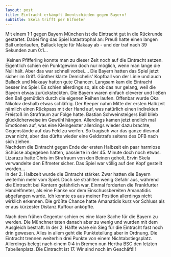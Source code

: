 ```yaml
---
layout: post
title: Eintracht erkämpft Unentschieden gegen Bayern!
subtitle: Skela trifft per Elfmeter
---
```


Mit einem 1:1 gegen Bayern München ist die Eintracht gut in die Rückrunde gestartet. Dabei fing das Spiel katastrophal an: Preuß hatte einen langen Ball unterlaufen, Ballack legte für Makaay ab - und der traf nach 39 Sekunden zum 0:1...

 Keinen Pfifferling konnte man zu dieser Zeit noch auf die Eintracht setzen. Eigentlich schien ein Punktgewinn doch nur möglich, wenn man lange die Null hält. Aber das war schnell vorbei.... Die Bayern hatten das Spiel jetzt sicher im Griff. Günther klärte Demichelis' Kopfball von der Linie und auch Ballack und Makaay hatten gute Chancen. Langsam kam die Eintracht besser ins Spiel. Es schien allerdings so, als ob das nur gelang, weil die Bayern etwas zurücksteckten. Die Bayern waren einfach cleverer und ließen den Ball gemütlich durch die eigenen Reihen laufen. Offenbar wurde Oka Nikolov deshalb etwas schläfrig. Der Keeper nahm Mitte der ersten Halbzeit nämlich einen Rückpass mit der Hand auf, was natürlich einen indirekten Freistoß im Strafraum zur Folge hatte. Bastian Schweinsteigers Ball blieb glücklicherweise im Gewühl hängen. Allerdings kamen jetzt endlich mal Emotionen auf, was eine Kleingeister allerdings wieder dazu brachte, Gegenstände auf das Feld zu werfen. So tragisch war das ganze diesmal zwar nicht, aber das dürfte wieder eine Geldstrafe seitens des DFB nach sich ziehen.  
Nachdem die Eintracht gegen Ende der ersten Halbzeit ein paar harmlose Schüsse abgegeben hatten, passierte in der 45. Minute doch noch etwas. Lizarazu hatte Chris im Strafraum von den Beinen geholt, Ervin Skela verwandelte den Elfmeter sicher. Das Spiel war völlig auf den Kopf gestellt worden...  
In der 2. Halbzeit wurde die Eintracht stärker. Zwar hatten die Bayern weiterhin mehr vom Spiel. Doch sie strahlten wenig Gefahr aus, während die Eintracht bei Kontern gefährlich war. Einmal forderten die Frankfurter Handelfmeter, als eine Flanke vor dem Einschussbereiten Amanatidis abgefangen wurde. Ich konnte es aus meiner Position allerdings nicht wirklich erkennen. Die größte Chance hatte Amanatidis kurz vor Schluss als er aus kürzester Distanz Kuffour anköpfte.  
  
Nach dem frühen Gegentor schien es eine klare Sache für die Bayern zu werden. Die Münchner taten danach aber zu wenig und wurden mit dem Ausgleich bestraft. In der 2. Hälfte wäre ein Sieg für die Eintracht fast noch drin gewesen. Alles in allem geht die Punkteteilung aber in Ordnung. Die Eintracht trennen weiterhin drei Punkte von einem Nichtabstiegsplatz. Allerdings belegt nach einem 0:4 in Bremen nun Hertha BSC den letzten Tabellenplatz. Die Eintracht ist 17. Wir sind noch im Geschäft!!!

